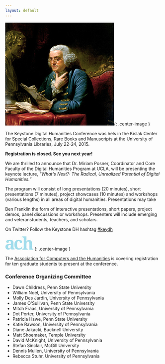 ```yaml
---
layout: default
---
```



![Ben Franklin](images/Benjamin_Franklin_2.jpg){: .center-image }

The Keystone Digital Humanities Conference was hels in the Kislak Center for Special Collections, Rare Books and Manuscripts at the University of Pennsylvania Libraries, July 22-24, 2015.

**Registration is closed. See you next year!**

We are thrilled to announce that Dr. Miriam Posner, Coordinator and Core Faculty of the Digital Humanities Program at UCLA, will be presenting the keynote lecture, *“What's Next?: The Radical, Unrealized Potential of Digital Humanities.”*

The program will consist of long presentations (20 minutes), short presentations (7 minutes), project showcases (10 minutes) and workshops (various lengths) in all areas of digital humanities. Presentations may take

Ben Franklin
the form of interactive presentations, short papers, project demos, panel discussions or workshops. Presenters will include emerging and veteranstudents, teachers, and scholars.

On Twitter? Follow the Keystone DH hashtag [#keydh](https://twitter.com/search?f=tweets&vertical=default&q=%23keydh&src=typd)

![ACH Logo](images/ach.jpg){: .center-image }

The [Association for Computers and the Humanities](http://ach.org/) is covering registration for ten graduate students to present at the conference.



### Conference Organizing Committee

- Dawn Childress, Penn State University
- William Noel, University of Pennsylvania
- Molly Des Jardin, University of Pennsylvania
- James O'Sullivan, Penn State University
- Mitch Fraas, University of Pennsylvania
- Dot Porter, University of Pennsylvania
- Patricia Hswe, Penn State University
- Katie Rawson, University of Pennsylvania
- Diane Jakacki, Bucknell University
- Matt Shoemaker, Temple University
- David McKnight, University of Pennsylvania
- Stefan Sinclair, McGill University
- Dennis Mullen, University of Pennsylvania
- Rebecca Stuhr, University of Pennsylvania
